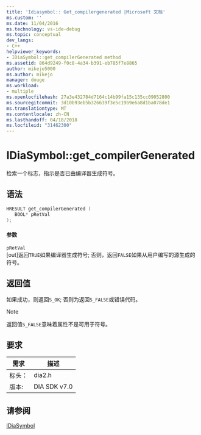 ```yaml
---
title: 'Idiasymbol:: Get_compilergenerated |Microsoft 文档'
ms.custom: ''
ms.date: 11/04/2016
ms.technology: vs-ide-debug
ms.topic: conceptual
dev_langs:
- C++
helpviewer_keywords:
- IDiaSymbol::get_compilerGenerated method
ms.assetid: 864d9249-f0c8-4a34-b391-eb785f7e8865
author: mikejo5000
ms.author: mikejo
manager: douge
ms.workload:
- multiple
ms.openlocfilehash: 27a3e432784d7164c14b99fa15c135cc09052800
ms.sourcegitcommit: 3d10b93eb5b326639f3e5c19b9e6a8d1ba078de1
ms.translationtype: MT
ms.contentlocale: zh-CN
ms.lasthandoff: 04/18/2018
ms.locfileid: "31462300"
---
```

# <a name="idiasymbolgetcompilergenerated"></a>IDiaSymbol::get_compilerGenerated
检索一个标志，指示是否已由编译器生成符号。  
  
## <a name="syntax"></a>语法  
  
```C++  
HRESULT get_compilerGenerated (   
   BOOL* pRetVal  
);  
```  
  
#### <a name="parameters"></a>参数  
 `pRetVal`  
 [out]返回`TRUE`如果编译器生成符号; 否则，返回`FALSE`如果从用户编写的源生成的符号。  
  
## <a name="return-value"></a>返回值  
 如果成功，则返回`S_OK`; 否则为返回`S_FALSE`或错误代码。  
  
> [!NOTE]
>  返回值`S_FALSE`意味着属性不是可用于符号。  
  
## <a name="requirements"></a>要求  
  
|需求|描述|  
|-----------------|-----------------|  
|标头：|dia2.h|  
|版本:|DIA SDK v7.0|  
  
## <a name="see-also"></a>请参阅  
 [IDiaSymbol](../../debugger/debug-interface-access/idiasymbol.md)